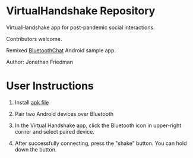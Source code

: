 VirtualHandshake Repository
===============================

VirtualHandshake app for post-pandemic social interactions.

Contributors welcome.

Remixed [BluetoothChat](https://github.com/android/connectivity-samples/tree/master/BluetoothChat) Android sample app.

Author:
Jonathan Friedman

User Instructions
===============================
1. Install [apk file](https://github.com/jonbenfri/virtual-handshake/blob/master/android/Application/release/Application-release.apk?raw=true)

1. Pair two Android devices over Bluetooth

1. In the Virtual Handshake app, click the Bluetooth icon in upper-right corner and select paired device.

1. After successfully connecting, press the "shake" button. You can hold down the button.

